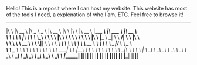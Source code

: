 Hello! This is a reposit where I can host my website. This website has most of the tools I need, a explenation of who I am, ETC. Feel free to browse it!

 ___           ________      _____ ______       ________    ___       __       ________      _________    _______       ________     
|\  \         |\   __  \    |\   _ \  _   \    |\   __  \  |\  \     |\  \    |\   __  \    |\___   ___\ |\  ___ \     |\   __  \    
\ \  \        \ \  \|\  \   \ \  \\\__\ \  \   \ \  \|\  \ \ \  \    \ \  \   \ \  \|\  \   \|___ \  \_| \ \   __/|    \ \  \|\  \   
 \ \  \        \ \   __  \   \ \  \\|__| \  \   \ \   ____\ \ \  \  __\ \  \   \ \   __  \       \ \  \   \ \  \_|/__   \ \   _  _\  
  \ \  \____    \ \  \ \  \   \ \  \    \ \  \   \ \  \___|  \ \  \|\__\_\  \   \ \  \ \  \       \ \  \   \ \  \_|\ \   \ \  \\  \| 
   \ \_______\   \ \__\ \__\   \ \__\    \ \__\   \ \__\      \ \____________\   \ \__\ \__\       \ \__\   \ \_______\   \ \__\\ _\ 
    \|_______|    \|__|\|__|    \|__|     \|__|    \|__|       \|____________|    \|__|\|__|        \|__|    \|_______|    \|__|\|__|
                                                                                                                                     
